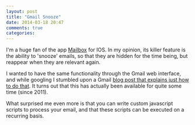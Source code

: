 ```yaml
---
layout: post
title: "Gmail Snooze"
date: 2014-03-18 20:47
comments: true
categories:
---
```

I'm a huge fan of the app [Mailbox](http://www.mailboxapp.com/) for IOS. In my opinion, its killer feature is the ability to 'snooze' emails, so that they are hidden for the time being, but reappear when they are relevant again.

I wanted to have the same functionality through the Gmail web interface, and while googling I stumbled upon a Gmail [blog post that explains just how to do that](http://gmailblog.blogspot.com/2011/07/gmail-snooze-with-apps-script.html). It turns out that this has actually been available for quite some time (since 2011).

What surprised me even more is that you can write custom javascript scripts to process your email, and that these scripts can be executed on a recurring basis.